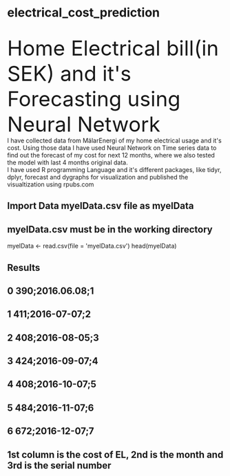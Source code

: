 # electrical_cost_prediction

<BR><font size="16">Home Electrical bill(in SEK) and it's Forecasting using Neural Network </font> </BR>
I have collected data from MälarEnergi of my home electrical usage and it's cost. Using those data I have used Neural Network on Time series data to find out the forecast of my cost for next 12 months, where we also tested the model with last 4 months original data.  
I have used R programming Language and it's different packages, like tidyr, dplyr, forecast and dygraphs for visualization and published the visualtization using rpubs.com


## Import Data myelData.csv file as myelData
## myelData.csv must be in the working directory
myelData <- read.csv(file = 'myelData.csv')
head(myelData)
## Results
## 0  390;2016.06.08;1
## 1  411;2016-07-07;2
## 2  408;2016-08-05;3
## 3  424;2016-09-07;4
## 4  408;2016-10-07;5
## 5  484;2016-11-07;6
## 6  672;2016-12-07;7
## 1st column is the cost of EL, 2nd is the month and 3rd is the serial number
